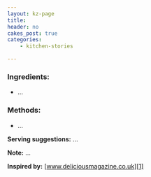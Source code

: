 ```yaml
---
layout: kz-page
title:  
header: no
cakes_post: true
categories:
    - kitchen-stories

---
```


### Ingredients:

* ...

### Methods:

* ...

**Serving suggestions:** ...

**Note:** ...

**Inspired by:** [www.deliciousmagazine.co.uk][1]

[1]: https://www.deliciousmagazine.co.uk/recipes/paul-hollywoods-ultimate-carrot-cake/
